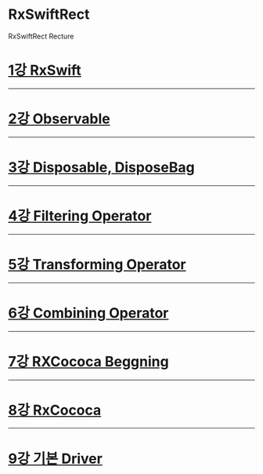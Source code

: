 # RxSwiftRect
RxSwiftRect Recture

[1강 RxSwift](https://github.com/HwangWoonChun/RxSwiftRect/blob/master/RxRect01.md)
===========
* * *
[2강 Observable](https://github.com/HwangWoonChun/RxSwiftRect/blob/master/RxRect02.md)
===========
* * *
[3강 Disposable, DisposeBag](https://github.com/HwangWoonChun/RxSwiftRect/blob/master/RxRect03.md)
===========
* * *
[4강 Filtering Operator](https://github.com/HwangWoonChun/RxSwiftRect/blob/master/RxRect04.md)
===========
* * *
[5강 Transforming Operator](https://github.com/HwangWoonChun/RxSwiftRect/blob/master/RxRect05.md)
===========
* * *
[6강 Combining Operator](https://github.com/HwangWoonChun/RxSwiftRect/blob/master/RxRect06.md)
===========
* * *
[7강 RXCococa Beggning](https://github.com/HwangWoonChun/RxSwiftRect/blob/master/RxRect07.md)
===========
* * *
[8강 RxCococa](https://github.com/HwangWoonChun/RxSwiftRect/blob/master/RxRect08.md)
===========
* * *
[9강 기본 Driver](https://github.com/HwangWoonChun/RxSwiftRect/blob/master/RxRect09.md)
===========
